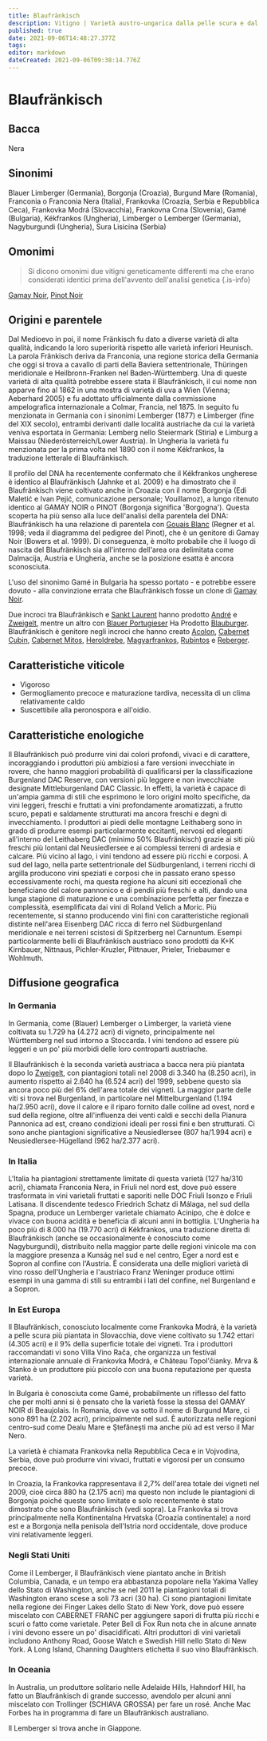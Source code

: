 ```yaml
---
title: Blaufränkisch
description: Vitigno | Varietà austro-ungarica dalla pelle scura e dal frutto scuro, sempre più coltivata e vinificata, che sta guadagnando terreno.
published: true
date: 2021-09-06T14:48:27.377Z
tags: 
editor: markdown
dateCreated: 2021-09-06T09:38:14.776Z
---
```


# Blaufränkisch

## Bacca
Nera

## Sinonimi
Blauer Limberger (Germania), Borgonja (Croazia), Burgund Mare (Romania), Franconia o Franconia Nera (Italia), Frankovka (Croazia, Serbia e Repubblica Ceca), Frankovka Modrá (Slovacchia), Frankovna Crna (Slovenia), Gamé (Bulgaria), Kékfrankos (Ungheria), Limberger o Lemberger (Germania), Nagyburgundi (Ungheria), Sura Lisicina (Serbia)

## Omonimi
> Si dicono omonimi due vitigni geneticamente differenti ma che erano considerati identici prima dell'avvento dell'analisi genetica
{.is-info}

[Gamay Noir](/vitigni/bacca-nera/gamay-noir), [Pinot Noir](/vitigni/Francia/bacca-nera/pinot-noir)

## Origini e parentele
Dal Medioevo in poi, il nome Fränkisch fu dato a diverse varietà di alta qualità, indicando la loro superiorità rispetto alle varietà inferiori Heunisch. La parola Fränkisch deriva da Franconia, una regione storica della Germania che oggi si trova a cavallo di parti della Baviera settentrionale, Thüringen meridionale e Heilbronn-Franken nel Baden-Württemberg. Una di queste varietà di alta qualità potrebbe essere stata il Blaufränkisch, il cui nome non apparve fino al 1862 in una mostra di varietà di uva a Wien (Vienna; Aeberhard 2005) e fu adottato ufficialmente dalla commissione ampelografica internazionale a Colmar, Francia, nel 1875. In seguito fu menzionata in Germania con i sinonimi Lemberger (1877) e Limberger (fine del XIX secolo), entrambi derivanti dalle località austriache da cui la varietà veniva esportata in Germania: Lemberg nello Steiermark (Stiria) e Limburg a Maissau (Niederösterreich/Lower Austria). In Ungheria la varietà fu menzionata per la prima volta nel 1890 con il nome Kékfrankos, la traduzione letterale di Blaufränkisch.

Il profilo del DNA ha recentemente confermato che il Kékfrankos ungherese è identico al Blaufränkisch (Jahnke et al. 2009) e ha dimostrato che il Blaufränkisch viene coltivato anche in Croazia con il nome Borgonja (Edi Maletić e Ivan Pejić, comunicazione personale; Vouillamoz), a lungo ritenuto identico al GAMAY NOIR o PINOT (Borgonja significa 'Borgogna'). Questa scoperta ha più senso alla luce dell'analisi della parentela del DNA: Blaufränkisch ha una relazione di parentela con [Gouais Blanc](/vitigni/bacca-bianca/gouais-blanc) (Regner et al. 1998; veda il diagramma del pedigree del Pinot), che è un genitore di Gamay Noir (Bowers et al. 1999). Di conseguenza, è molto probabile che il luogo di nascita del Blaufränkisch sia all'interno dell'area ora delimitata come Dalmacija, Austria e Ungheria, anche se la posizione esatta è ancora sconosciuta.

L'uso del sinonimo Gamé in Bulgaria ha spesso portato - e potrebbe essere dovuto - alla convinzione errata che Blaufränkisch fosse un clone di [Gamay Noir](/vitigni/bacca-nera/gamay-noir).

Due incroci tra Blaufränkisch e [Sankt Laurent](/vitigni/bacca-nera/sankt-laurent) hanno prodotto [André](/vitigni/bacca-nera/andre) e [Zweigelt](/vitigni/bacca-nera/zweigelt), mentre un altro con [Blauer Portugieser](/vitigni/Austria/bacca-nera/blauer-portugieser) Ha Prodotto [Blauburger](vitigni/bacca-nera/blauburger). Blaufränkisch è genitore negli incroci che hanno creato [Acolon](/vitigni/bacca-nera/acolon), [Cabernet Cubin](/vitigni/Francia/bacca-nera/cabernet-cubin), [Cabernet Mitos](/vitigni/Francia/bacca-nera/cabernet-mitos), [Heroldrebe](/vitigni/bacca-nera/heroldrebe), [Magyarfrankos](/vitigni/bacca-nera/magyafrankos), [Rubintos](/vitigni/bacca-nera/rubintos) e [Reberger](/vitigni/bacca-nera/reberger).

## Caratteristiche viticole

- Vigoroso
- Germogliamento precoce e maturazione tardiva, necessita di un clima relativamente caldo 
- Suscettibile alla peronospora e all'oidio.

## Caratteristiche enologiche

Il Blaufränkisch può produrre vini dai colori profondi, vivaci e di carattere, incoraggiando i produttori più ambiziosi a fare versioni invecchiate in rovere, che hanno maggiori probabilità di qualificarsi per la classificazione Burgenland DAC Reserve, con versioni più leggere e non invecchiate designate Mittleburgenland DAC Classic. In effetti, la varietà è capace di un'ampia gamma di stili che esprimono le loro origini molto specifiche, da vini leggeri, freschi e fruttati a vini profondamente aromatizzati, a frutto scuro, pepati e saldamente strutturati ma ancora freschi e degni di invecchiamento. I produttori ai piedi delle montagne Leithaberg sono in grado di produrre esempi particolarmente eccitanti, nervosi ed eleganti all'interno del Leithaberg DAC (minimo 50% Blaufränkisch) grazie ai siti più freschi più lontani dal Neusiedlersee e ai complessi terreni di ardesia e calcare. Più vicino al lago, i vini tendono ad essere più ricchi e corposi. A sud del lago, nella parte settentrionale del Südburgenland, i terreni ricchi di argilla producono vini speziati e corposi che in passato erano spesso eccessivamente rochi, ma questa regione ha alcuni siti eccezionali che beneficiano del calore pannonico e di pendii più freschi e alti, dando una lunga stagione di maturazione e una combinazione perfetta per finezza e complessità, esemplificata dai vini di Roland Velich a Moric. Più recentemente, si stanno producendo vini fini con caratteristiche regionali distinte nell'area Eisenberg DAC ricca di ferro nel Südburgenland meridionale e nei terreni scistosi di Spitzerberg nel Carnuntum. Esempi particolarmente belli di Blaufränkisch austriaco sono prodotti da K+K Kirnbauer, Nittnaus, Pichler-Kruzler, Pittnauer, Prieler, Triebaumer e Wohlmuth.

## Diffusione geografica 

### In Germania

In Germania, come (Blauer) Lemberger o Limberger, la varietà viene coltivata su 1.729 ha (4.272 acri) di vigneto, principalmente nel Württemberg nel sud intorno a Stoccarda. I vini tendono ad essere più leggeri e un po' più morbidi delle loro controparti austriache.

Il Blaufränkisch è la seconda varietà austriaca a bacca nera più piantata dopo lo [Zweigelt](/vitigni/bacca-nera/zweigelt), con piantagioni totali nel 2008 di 3.340 ha (8.250 acri), in aumento rispetto ai 2.640 ha (6.524 acri) del 1999, sebbene questo sia ancora poco più del 6% dell'area totale dei vigneti. La maggior parte delle viti si trova nel Burgenland, in particolare nel Mittelburgenland (1.194 ha/2.950 acri), dove il calore e il riparo fornito dalle colline ad ovest, nord e sud della regione, oltre all'influenza dei venti caldi e secchi della Pianura Pannonica ad est, creano condizioni ideali per rossi fini e ben strutturati. Ci sono anche piantagioni significative a Neusiedlersee (807 ha/1.994 acri) e Neusiedlersee-Hügelland (962 ha/2.377 acri).

### In Italia

L'Italia ha piantagioni strettamente limitate di questa varietà (127 ha/310 acri), chiamata Franconia Nera, in Friuli nel nord est, dove può essere trasformata in vini varietali fruttati e saporiti nelle DOC Friuli Isonzo e Friuli Latisana. Il discendente tedesco Friedrich Schatz di Málaga, nel sud della Spagna, produce un Lemberger varietale chiamato Acinipo, che è dolce e vivace con buona acidità e beneficia di alcuni anni in bottiglia.
L'Ungheria ha poco più di 8.000 ha (19.770 acri) di Kékfrankos, una traduzione diretta di Blaufränkisch (anche se occasionalmente è conosciuto come Nagyburgundi), distribuito nella maggior parte delle regioni vinicole ma con la maggiore presenza a Kunság nel sud e nel centro, Eger a nord est e Sopron al confine con l'Austria. È considerata una delle migliori varietà di vino rosso dell'Ungheria e l'austriaco Franz Weninger produce ottimi esempi in una gamma di stili su entrambi i lati del confine, nel Burgenland e a Sopron.

### In Est Europa

Il Blaufränkisch, conosciuto localmente come Frankovka Modrá, è la varietà a pelle scura più piantata in Slovacchia, dove viene coltivato su 1.742 ettari (4.305 acri) e il 9% della superficie totale dei vigneti. Tra i produttori raccomandati vi sono Villa Vino Rača, che organizza un festival internazionale annuale di Frankovka Modrá, e Château Topol'čianky. Mrva & Stanko è un produttore più piccolo con una buona reputazione per questa varietà.

In Bulgaria è conosciuta come Gamé, probabilmente un riflesso del fatto che per molti anni si è pensato che la varietà fosse la stessa del GAMAY NOIR di Beaujolais. In Romania, dove va sotto il nome di Burgund Mare, ci sono 891 ha (2.202 acri), principalmente nel sud. È autorizzata nelle regioni centro-sud come Dealu Mare e Ştefăneşti ma anche più ad est verso il Mar Nero.

La varietà è chiamata Frankovka nella Repubblica Ceca e in Vojvodina, Serbia, dove può produrre vini vivaci, fruttati e vigorosi per un consumo precoce.

In Croazia, la Frankovka rappresentava il 2,7% dell'area totale dei vigneti nel 2009, cioè circa 880 ha (2.175 acri) ma questo non include le piantagioni di Borgonja poiché queste sono limitate e solo recentemente è stato dimostrato che sono Blaufränkisch (vedi sopra). La Frankovka si trova principalmente nella Kontinentalna Hrvatska (Croazia continentale) a nord est e a Borgonja nella penisola dell'Istria nord occidentale, dove produce vini relativamente leggeri.

### Negli Stati Uniti

Come il Lemberger, il Blaufränkisch viene piantato anche in British Columbia, Canada, e un tempo era abbastanza popolare nella Yakima Valley dello Stato di Washington, anche se nel 2011 le piantagioni totali di Washington erano scese a soli 73 acri (30 ha). Ci sono piantagioni limitate nella regione dei Finger Lakes dello Stato di New York, dove può essere miscelato con CABERNET FRANC per aggiungere sapori di frutta più ricchi e scuri o fatto come varietale. Peter Bell di Fox Run nota che in alcune annate i vini devono essere un po' disacidificati. Altri produttori di vini varietali includono Anthony Road, Goose Watch e Swedish Hill nello Stato di New York. A Long Island, Channing Daughters etichetta il suo vino Blaufränkisch.

### In Oceania 

In Australia, un produttore solitario nelle Adelaide Hills, Hahndorf Hill, ha fatto un Blaufränkisch di grande successo, avendolo per alcuni anni miscelato con Trollinger (SCHIAVA GROSSA) per fare un rosé. Anche Mac Forbes ha in programma di fare un Blaufränkisch australiano.

Il Lemberger si trova anche in Giappone.



